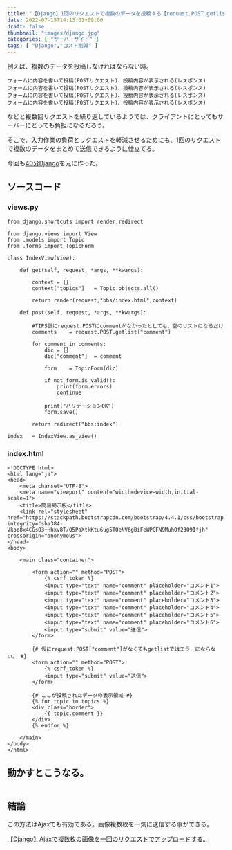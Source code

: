```yaml
---
title: "【Django】1回のリクエストで複数のデータを投稿する【request.POST.getlist()】"
date: 2022-07-15T14:13:01+09:00
draft: false
thumbnail: "images/django.jpg"
categories: [ "サーバーサイド" ]
tags: [ "Django","コスト削減" ]
---
```



例えば、複数のデータを投稿しなければならない時。

    フォームに内容を書いて投稿(POSTリクエスト)、投稿内容が表示される(レスポンス)
    フォームに内容を書いて投稿(POSTリクエスト)、投稿内容が表示される(レスポンス)
    フォームに内容を書いて投稿(POSTリクエスト)、投稿内容が表示される(レスポンス)
    フォームに内容を書いて投稿(POSTリクエスト)、投稿内容が表示される(レスポンス)


などと複数回リクエストを繰り返しているようでは、クライアントにとってもサーバーにとっても負担になるだろう。

そこで、入力作業の負荷とリクエストを軽減させるためにも、1回のリクエストで複数のデータをまとめて送信できるように仕立てる。

今回も[40分Django](/post/startup-django/)を元に作った。

## ソースコード

### views.py

    from django.shortcuts import render,redirect
    
    from django.views import View
    from .models import Topic
    from .forms import TopicForm
    
    class IndexView(View):
    
        def get(self, request, *args, **kwargs):
    
            context = {}
            context["topics"]   = Topic.objects.all()
    
            return render(request,"bbs/index.html",context)
    
        def post(self, request, *args, **kwargs):
    
            #TIPS仮にrequest.POSTにcommentがなかったとしても、空のリストになるだけ
            comments    = request.POST.getlist("comment")
            
            for comment in comments:
                dic = {}
                dic["comment"]  = comment
    
                form    = TopicForm(dic)
    
                if not form.is_valid():
                    print(form.errors)
                    continue
    
                print("バリデーションOK")
                form.save()
    
            return redirect("bbs:index")
    
    index   = IndexView.as_view()
    




### index.html

    <!DOCTYPE html>
    <html lang="ja">
    <head>
        <meta charset="UTF-8">
        <meta name="viewport" content="width=device-width,initial-scale=1">
        <title>簡易掲示板</title>
        <link rel="stylesheet" href="https://stackpath.bootstrapcdn.com/bootstrap/4.4.1/css/bootstrap.min.css" integrity="sha384-Vkoo8x4CGsO3+Hhxv8T/Q5PaXtkKtu6ug5TOeNV6gBiFeWPGFN9MuhOf23Q9Ifjh" crossorigin="anonymous">
    </head>
    <body>
    
        <main class="container">
    
            <form action="" method="POST">
                {% csrf_token %}
                <input type="text" name="comment" placeholder="コメント1">
                <input type="text" name="comment" placeholder="コメント2">
                <input type="text" name="comment" placeholder="コメント3">
                <input type="text" name="comment" placeholder="コメント4">
                <input type="text" name="comment" placeholder="コメント5">
                <input type="text" name="comment" placeholder="コメント6">
                <input type="submit" value="送信">
            </form>
    
            {# 仮にrequest.POST["comment"]がなくてもgetlistではエラーにならない。 #}
            <form action="" method="POST">
                {% csrf_token %}
                <input type="submit" value="送信">
            </form>
    
            {# ここが投稿されたデータの表示領域 #}
            {% for topic in topics %}
            <div class="border">
                {{ topic.comment }}
            </div>
            {% endfor %}
    
        </main>
    </body>
    </html>

## 動かすとこうなる。

<div class="img-center"><img src="/images/Screenshot from 2022-07-15 14-24-46.png" alt=""></div>


## 結論

この方法はAjaxでも有効である。画像複数枚を一気に送信する事ができる。

[【Django】Ajaxで複数枚の画像を一回のリクエストでアップロードする。](/post/django-ajax-multi-img-upload/)



